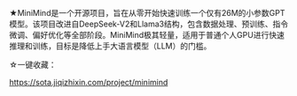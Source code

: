 ★MiniMind是一个开源项目，旨在从零开始快速训练一个仅有26M的小参数GPT模型。该项目改进自DeepSeek-V2和Llama3结构，包含数据处理、预训练、指令微调、偏好优化等全部阶段。MiniMind极其轻量，适用于普通个人GPU进行快速推理和训练，目标是降低上手大语言模型（LLM）的门槛。

☆一键收藏：

https://sota.jiqizhixin.com/project/minimind
